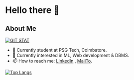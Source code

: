 
# Hello there 👋 

## About Me

<!-- <img height="180em" src="https://github-readme-stats.vercel.app/api?username=Hafiz408&show_icons=true&hide_border=true&&count_private=true&include_all_commits=true&theme=dark&hide=contribs,issues" /> -->

[![GIT STAT](https://github-readme-stats.vercel.app/api?username=Bala-Vignesh-S-M&show_icons=true&hide_border=true&&count_private=true&include_all_commits=true&theme=dark&hide=contribs,issues)](https://github.com/Bala-Vignesh-S-M)

-  📍 Currently student at PSG Tech, Coimbatore.
- 🔭 Currently interested in ML, Web development & DBMS.
- 📫 How to reach me: [LinkedIn](https://www.linkedin.com/in/bala-vignesh-s-m/) , [MailTo](mailto:vicky.bala.mg2002@gmail.com).
<!-- - 📁 Find More About Me Here : [Click Here](https://Bala-Vignesh-S-M.github.io/) -->

[![Top Langs](https://github-readme-stats.vercel.app/api/top-langs/?username=Bala-Vignesh-S-M&layout=compact&theme=dark&hide_border=true&langs_count=9&hide=javascript)](https://github.com/Bala-Vignesh-S-M)
